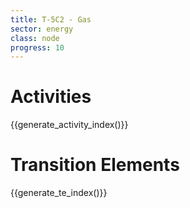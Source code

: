 ```yaml
---
title: T-5C2 - Gas
sector: energy
class: node
progress: 10
---
```




# Activities

{{generate_activity_index()}}


# Transition Elements

{{generate_te_index()}}


